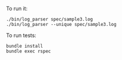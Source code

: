 To run it:

    ./bin/log_parser spec/sample3.log
    ./bin/log_parser --unique spec/sample3.log

To run tests:

    bundle install
    bundle exec rspec
